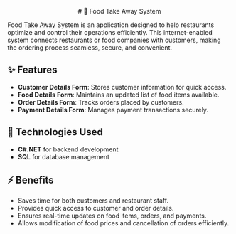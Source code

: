 <div align="center"> # 🍔 Food Take Away System </div>

Food Take Away System is an application designed to help restaurants optimize and control their operations efficiently. This internet-enabled system connects restaurants or food companies with customers, making the ordering process seamless, secure, and convenient.

## ✨ Features
- **Customer Details Form**: Stores customer information for quick access.
- **Food Details Form**: Maintains an updated list of food items available.
- **Order Details Form**: Tracks orders placed by customers.
- **Payment Details Form**: Manages payment transactions securely.

## 🚀 Technologies Used
- **C#.NET** for backend development
- **SQL** for database management

## ⚡ Benefits
- Saves time for both customers and restaurant staff.
- Provides quick access to customer and order details.
- Ensures real-time updates on food items, orders, and payments.
- Allows modification of food prices and cancellation of orders efficiently.
